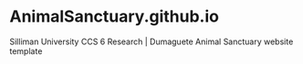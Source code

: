 # AnimalSanctuary.github.io
Silliman University CCS 6 Research | Dumaguete Animal Sanctuary website template
